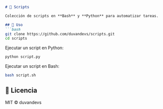 ````markdown
# 📂 Scripts

Colección de scripts en **Bash** y **Python** para automatizar tareas.

## 🚀 Uso
```bash
git clone https://github.com/duvandevs/scripts.git
cd scripts
````

Ejecutar un script en Python:

```bash
python script.py
```

Ejecutar un script en Bash:

```bash
bash script.sh
```

## 📜 Licencia

MIT © duvandevs

```
```
